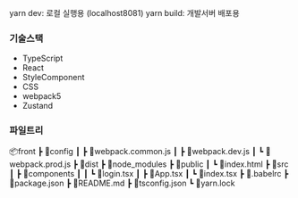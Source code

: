 yarn dev: 로컬 실행용 (localhost8081)
yarn build: 개발서버 배포용

### 기술스택

- TypeScript
- React
- StyleComponent
- CSS
- webpack5
- Zustand

### 파일트리
📦front
 ┣ 📂config
 ┃ ┣ 📜webpack.common.js
 ┃ ┣ 📜webpack.dev.js
 ┃ ┗ 📜webpack.prod.js
 ┣ 📂dist
 ┣ 📂node_modules
 ┣ 📂public
 ┃ ┗ 📜index.html
 ┣ 📂src
 ┃ ┣ 📂components
 ┃ ┃ ┗ 📜login.tsx
 ┃ ┣ 📜App.tsx
 ┃ ┗ 📜index.tsx
 ┣ 📜.babelrc
 ┣ 📜package.json
 ┣ 📜README.md
 ┣ 📜tsconfig.json
 ┗ 📜yarn.lock